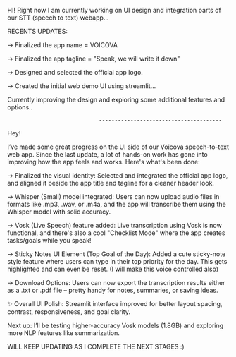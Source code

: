 HI!
Right now I am currently working on UI design and integration parts of our STT (speech to text) webapp...

RECENTS UPDATES:

-> Finalized the app name = VOICOVA

-> Finalized the app tagline = "Speak, we will write it down"

-> Designed and selected the official  app logo.

-> Created the initial web demo UI using streamlit...


Currently improving the design and exploring some additional features and options..
              
                                 ---------------------------------------


Hey!

I’ve made some great progress on the UI side of our Voicova speech-to-text web app. Since the last update, a lot of hands-on work has gone into improving how the app feels and works. Here's what's been done:

-> Finalized the visual identity: Selected and integrated the official app logo, and aligned it beside the app title and tagline for a cleaner header look.

-> Whisper (Small) model integrated: Users can now upload audio files in formats like .mp3, .wav, or .m4a, and the app will transcribe them using the Whisper model with solid accuracy.

-> Vosk (Live Speech) feature added: Live transcription using Vosk is now functional, and there's also a cool "Checklist Mode" where the app creates tasks/goals while you speak!

-> Sticky Notes UI Element (Top Goal of the Day): Added a cute sticky-note style feature where users can type in their top priority for the day. This gets highlighted and can even be reset. (I will make this voice controlled also)

-> Download Options: Users can now export the transcription results either as a .txt or .pdf file – pretty handy for notes, summaries, or saving ideas.

✨ Overall UI Polish: Streamlit interface improved for better layout spacing, contrast, responsiveness, and goal clarity.


Next up: I’ll be testing higher-accuracy Vosk models (1.8GB) and exploring more NLP features like summarization.


WILL KEEP UPDATING AS I COMPLETE THE NEXT STAGES :)

